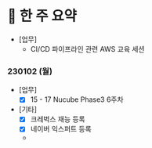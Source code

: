 # 📌 한 주 요약
- [업무] 
	- CI/CD 파이프라인 관련 AWS 교육 세션

### 230102 (월)
- [업무]
	- [x] 15 - 17 Nucube Phase3 6주차
- [기타]
	- [x] 크레벅스 재능 등록
	- [x] 네이버 익스퍼트 등록
	- 
<!--stackedit_data:
eyJoaXN0b3J5IjpbLTgwNzQ3MTAwNSwtMTkwMjU5MjYxMl19
-->